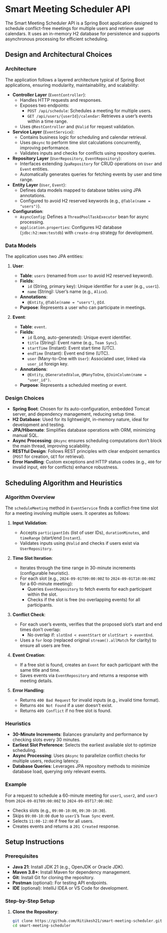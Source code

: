 # Smart Meeting Scheduler API

The Smart Meeting Scheduler API is a Spring Boot application designed to schedule conflict-free meetings for multiple users and retrieve user calendars. It uses an in-memory H2 database for persistence and supports asynchronous processing for efficient scheduling.

## Design and Architectural Choices

### Architecture
The application follows a layered architecture typical of Spring Boot applications, ensuring modularity, maintainability, and scalability:

- **Controller Layer** (`EventController`):
  - Handles HTTP requests and responses.
  - Exposes two endpoints:
    - `POST /api/schedule`: Schedules a meeting for multiple users.
    - `GET /api/users/{userId}/calendar`: Retrieves a user’s events within a time range.
  - Uses `@RestController` and `@Valid` for request validation.
- **Service Layer** (`EventService`):
  - Contains business logic for scheduling and calendar retrieval.
  - Uses `@Async` to perform time slot calculations concurrently, improving performance.
  - Validates inputs and checks for conflicts using repository queries.
- **Repository Layer** (`UserRepository`, `EventRepository`):
  - Interfaces extending `JpaRepository` for CRUD operations on `User` and `Event` entities.
  - Automatically generates queries for fetching events by user and time range.
- **Entity Layer** (`User`, `Event`):
  - Defines data models mapped to database tables using JPA annotations.
  - Configured to avoid H2 reserved keywords (e.g., `@Table(name = "users")`).
- **Configuration**:
  - `AsyncConfig`: Defines a `ThreadPoolTaskExecutor` bean for async processing.
  - `application.properties`: Configures H2 database (`jdbc:h2:mem:testdb`) with `create-drop` strategy for development.

### Data Models
The application uses two JPA entities:

1. **User**:
   - **Table**: `users` (renamed from `user` to avoid H2 reserved keyword).
   - **Fields**:
     - `id` (String, primary key): Unique identifier for a user (e.g., `user1`).
     - `name` (String): User’s name (e.g., `Alice`).
   - **Annotations**:
     - `@Entity`, `@Table(name = "users")`, `@Id`.
   - **Purpose**: Represents a user who can participate in meetings.

2. **Event**:
   - **Table**: `event`.
   - **Fields**:
     - `id` (Long, auto-generated): Unique event identifier.
     - `title` (String): Event name (e.g., `Team Sync`).
     - `startTime` (Instant): Event start time (UTC).
     - `endTime` (Instant): Event end time (UTC).
     - `user` (Many-to-One with `User`): Associated user, linked via `user_id` foreign key.
   - **Annotations**:
     - `@Entity`, `@GeneratedValue`, `@ManyToOne`, `@JoinColumn(name = "user_id")`.
   - **Purpose**: Represents a scheduled meeting or event.

### Design Choices
- **Spring Boot**: Chosen for its auto-configuration, embedded Tomcat server, and dependency management, reducing setup time.
- **H2 Database**: Used for its lightweight, in-memory nature, ideal for development and testing.
- **JPA/Hibernate**: Simplifies database operations with ORM, minimizing manual SQL.
- **Async Processing**: `@Async` ensures scheduling computations don’t block the main thread, improving scalability.
- **RESTful Design**: Follows REST principles with clear endpoint semantics (`POST` for creation, `GET` for retrieval).
- **Error Handling**: Custom exceptions and HTTP status codes (e.g., `400` for invalid input, `409` for conflicts) enhance robustness.

## Scheduling Algorithm and Heuristics

### Algorithm Overview
The `scheduleMeeting` method in `EventService` finds a conflict-free time slot for a meeting involving multiple users. It operates as follows:

1. **Input Validation**:
   - Accepts `participantIds` (list of user IDs), `durationMinutes`, and `timeRange` (start/end `Instant`).
   - Validates inputs using `@Valid` and checks if users exist via `UserRepository`.

2. **Time Slot Iteration**:
   - Iterates through the time range in 30-minute increments (configurable heuristic).
   - For each slot (e.g., `2024-09-01T09:00:00Z` to `2024-09-01T10:00:00Z` for a 60-minute meeting):
     - Queries `EventRepository` to fetch events for each participant within the slot.
     - Checks if the slot is free (no overlapping events) for all participants.

3. **Conflict Check**:
   - For each user’s events, verifies that the proposed slot’s start and end times don’t overlap:
     - No overlap if: `slotEnd < eventStart` or `slotStart > eventEnd`.
   - Uses a `for` loop (replaced original `stream().allMatch` for clarity) to ensure all users are free.

4. **Event Creation**:
   - If a free slot is found, creates an `Event` for each participant with the same title and time.
   - Saves events via `EventRepository` and returns a response with meeting details.

5. **Error Handling**:
   - Returns `400 Bad Request` for invalid inputs (e.g., invalid time format).
   - Returns `404 Not Found` if a user doesn’t exist.
   - Returns `409 Conflict` if no free slot is found.

### Heuristics
- **30-Minute Increments**: Balances granularity and performance by checking slots every 30 minutes.
- **Earliest Slot Preference**: Selects the earliest available slot to optimize scheduling.
- **Async Processing**: Uses `@Async` to parallelize conflict checks for multiple users, reducing latency.
- **Database Queries**: Leverages JPA repository methods to minimize database load, querying only relevant events.

### Example
For a request to schedule a 60-minute meeting for `user1`, `user2`, and `user3` from `2024-09-01T09:00:00Z` to `2024-09-05T17:00:00Z`:
- Checks slots (e.g., `09:00-10:00`, `09:30-10:30`).
- Skips `09:00-10:00` due to `user1`’s `Team Sync` event.
- Selects `11:00-12:00` if free for all users.
- Creates events and returns a `201 Created` response.

## Setup Instructions

### Prerequisites
- **Java 21**: Install JDK 21 (e.g., OpenJDK or Oracle JDK).
- **Maven 3.8+**: Install Maven for dependency management.
- **Git**: Install Git for cloning the repository.
- **Postman** (optional): For testing API endpoints.
- **IDE** (optional): IntelliJ IDEA or VS Code for development.

### Step-by-Step Setup
1. **Clone the Repository**:
   ```bash
   git clone https://github.com/Ritikesh21/smart-meeting-scheduler.git
   cd smart-meeting-scheduler
